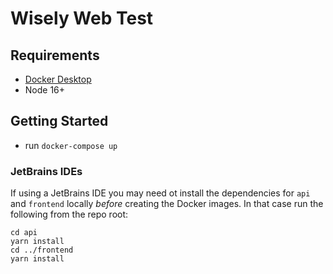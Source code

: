# Wisely Web Test

## Requirements

* [Docker Desktop]()
* Node 16+

## Getting Started

- run `docker-compose up`

### JetBrains IDEs
If using a JetBrains IDE you may need ot install the dependencies for `api`
and `frontend` locally _before_ creating the Docker images. In that case run
the following from the repo root:

```shell
cd api
yarn install
cd ../frontend
yarn install
```